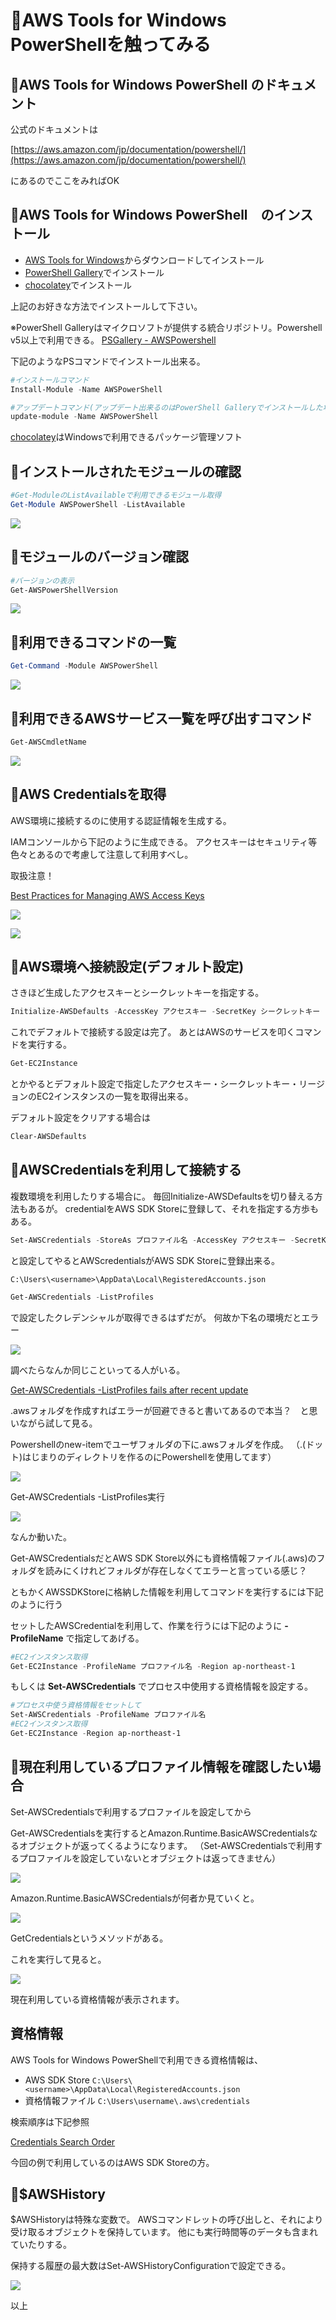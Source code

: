 ﻿# 🔰AWS Tools for Windows PowerShellを触ってみる

## 🔰AWS Tools for Windows PowerShell のドキュメント

公式のドキュメントは

[https://aws.amazon.com/jp/documentation/powershell/](https://aws.amazon.com/jp/documentation/powershell/)

にあるのでここをみればOK

## 🔰AWS Tools for Windows PowerShell　のインストール

- [AWS Tools for Windows](https://aws.amazon.com/jp/powershell/)からダウンロードしてインストール
- [PowerShell Gallery](https://www.powershellgallery.com/packages/AWSPowerShell/)でインストール
- [chocolatey](https://chocolatey.org/)でインストール

上記のお好きな方法でインストールして下さい。

※PowerShell Galleryはマイクロソフトが提供する統合リポジトリ。Powershell v5以上で利用できる。
[PSGallery - AWSPowershell](https://www.powershellgallery.com/packages/AWSPowerShell/)

下記のようなPSコマンドでインストール出来る。

```powershell
#インストールコマンド
Install-Module -Name AWSPowerShell

#アップデートコマンド(アップデート出来るのはPowerShell Galleryでインストールした場合のみ)
update-module -Name AWSPowerShell
```

[chocolatey](https://chocolatey.org/)はWindowsで利用できるパッケージ管理ソフト

## 🔰インストールされたモジュールの確認

```powershell
#Get-ModuleのListAvailableで利用できるモジュール取得
Get-Module AWSPowerShell -ListAvailable
```

![](./image/get.module.png)

## 🔰モジュールのバージョン確認

```powershell
#バージョンの表示
Get-AWSPowerShellVersion
```

![](./image/get.awspowershellversion.png)

## 🔰利用できるコマンドの一覧

```powershell
Get-Command -Module AWSPowerShell
```

![](./image/get.command.png)

## 🔰利用できるAWSサービス一覧を呼び出すコマンド

```powershell
Get-AWSCmdletName
```

![](./image/get.awscmdletname.png)

## 🔰AWS Credentialsを取得

AWS環境に接続するのに使用する認証情報を生成する。

IAMコンソールから下記のように生成できる。
アクセスキーはセキュリティ等色々とあるので考慮して注意して利用すべし。

取扱注意！

[Best Practices for Managing AWS Access Keys](http://docs.aws.amazon.com/general/latest/gr/aws-access-keys-best-practices.html)

![](./image/iam.console.step.001.png)

![](./image/iam.console.step.002.png)

## 🔰AWS環境へ接続設定(デフォルト設定)

さきほど生成したアクセスキーとシークレットキーを指定する。

```powershell
Initialize-AWSDefaults -AccessKey アクセスキー -SecretKey シークレットキー -Region ap-northeast-1
```

これでデフォルトで接続する設定は完了。
あとはAWSのサービスを叩くコマンドを実行する。

```powershell
Get-EC2Instance
```

とかやるとデフォルト設定で指定したアクセスキー・シークレットキー・リージョンのEC2インスタンスの一覧を取得出来る。

デフォルト設定をクリアする場合は

```powershell
Clear-AWSDefaults
```

## 🔰AWSCredentialsを利用して接続する

複数環境を利用したりする場合に。
毎回Initialize-AWSDefaultsを切り替える方法もあるが。
credentialをAWS SDK Storeに登録して、それを指定する方歩もある。

```powershell
Set-AWSCredentials -StoreAs プロファイル名 -AccessKey アクセスキー -SecretKey シークレットキー
```

と設定してやるとAWScredentialsがAWS SDK Storeに登録出来る。

`C:\Users\<username>\AppData\Local\RegisteredAccounts.json`

```powershell
Get-AWSCredentials -ListProfiles
```

で設定したクレデンシャルが取得できるはずだが。
何故か下名の環境だとエラー

![](./image/error.get.awscredentials.png)

調べたらなんか同じこといってる人がいる。

[Get-AWSCredentials -ListProfiles fails after recent update](https://forums.aws.amazon.com/thread.jspa?threadID=245530)

.awsフォルダを作成すればエラーが回避できると書いてあるので本当？　と思いながら試して見る。

Powershellのnew-itemでユーザフォルダの下に.awsフォルダを作成。
（.(ドット)はじまりのディレクトリを作るのにPowershellを使用してます）

![](./image/newitem.directory.png)

Get-AWSCredentials -ListProfiles実行

![](./image/success.get.awscredentials.png)

なんか動いた。

Get-AWSCredentialsだとAWS SDK Store以外にも資格情報ファイル(.aws)のフォルダを読みにくけれどフォルダが存在しなくてエラーと言っている感じ？

ともかくAWSSDKStoreに格納した情報を利用してコマンドを実行するには下記のように行う

セットしたAWSCredentialを利用して、作業を行うには下記のように **-ProfileName** で指定してあげる。

```powershell
#EC2インスタンス取得
Get-EC2Instance -ProfileName プロファイル名 -Region ap-northeast-1
```

もしくは **Set-AWSCredentials** でプロセス中使用する資格情報を設定する。

```powershell
#プロセス中使う資格情報をセットして
Set-AWSCredentials -ProfileName プロファイル名
#EC2インスタンス取得
Get-EC2Instance -Region ap-northeast-1
```

## 🔰現在利用しているプロファイル情報を確認したい場合

Set-AWSCredentialsで利用するプロファイルを設定してから

Get-AWSCredentialsを実行するとAmazon.Runtime.BasicAWSCredentialsなるオブジェクトが返ってくるようになります。
（Set-AWSCredentialsで利用するプロファイルを設定していないとオブジェクトは返ってきません）

![](image/confirm.now.profile.step001.png)

Amazon.Runtime.BasicAWSCredentialsが何者か見ていくと。

![](image/confirm.now.profile.step002.png)

GetCredentialsというメソッドがある。

これを実行して見ると。

![](image/confirm.now.profile.step003.png)

現在利用している資格情報が表示されます。

## 資格情報

AWS Tools for Windows PowerShellで利用できる資格情報は、

- AWS SDK Store `C:\Users\<username>\AppData\Local\RegisteredAccounts.json`
- 資格情報ファイル  `C:\Users\username\.aws\credentials`

検索順序は下記参照

[Credentials Search Order](http://docs.aws.amazon.com/ja_jp/powershell/latest/userguide/specifying-your-aws-credentials.html)

今回の例で利用しているのはAWS SDK Storeの方。

## 🔰$AWSHistory

$AWSHistoryは特殊な変数で。
AWSコマンドレットの呼び出しと、それにより受け取るオブジェクトを保持しています。
他にも実行時間等のデータも含まれていたりする。

保持する履歴の最大数はSet-AWSHistoryConfigurationで設定できる。

![](./image/awshistory.png)

以上
